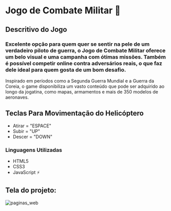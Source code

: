 # Jogo de Combate Militar 🚁

## Descritivo do Jogo

### Excelente opção para quem quer se sentir na pele de um verdadeiro piloto de guerra, o Jogo de Combate Militar oferece um belo visual e uma campanha com ótimas missões. Também é possível competir online contra adversários reais, o que faz dele ideal para quem gosta de um bom desafio.

Inspirado em períodos como a Segunda Guerra Mundial e a Guerra da Coreia, o game disponibiliza um vasto conteúdo que pode ser adquirido ao longo da jogatina, como mapas, armamentos e mais de 350 modelos de aeronaves.

## Teclas Para Movimentação do Helicóptero

* Atirar = "ESPACE"
* Subir = "UP"
* Descer = "DOWN"

### Linguagens Utilizadas 

- HTML5
- CSS3
- JavaScript
⚡

## Tela do projeto:

![paginas_web](https://github.com/claudineinobrega/JogoMilitar/blob/imgs/game.png)